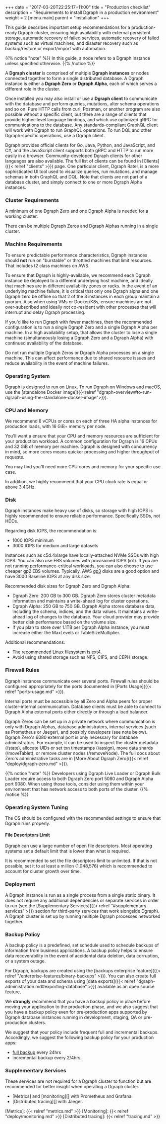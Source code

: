 +++
date = "2017-03-20T22:25:17+11:00"
title = "Production checklist"
description = "Requirements to install Dgraph in a production environment"
weight = 2
[menu.main]
    parent = "installation"
+++

This guide describes important setup recommendations for a production-ready Dgraph cluster, ensuring high availability with external persistent storage, automatic recovery of failed services, automatic recovery of failed systems such as virtual machines, and disaster recovery such as backup/restore or export/import with automation.

{{% notice "note" %}}
In this guide, a node refers to a Dgraph instance unless specified otherwise.
{{% /notice %}}

A **Dgraph cluster** is comprised of multiple **Dgraph instances** or nodes connected together to form a single distributed database. A Dgraph instance is either a **Dgraph Zero** or **Dgraph Alpha**, each of which serves a different role in the cluster.

Once installed you may also install or use a **Dgraph client** to communicate with the database and perform queries, mutations, alter schema operations and so on. Pure HTTP calls from curl, Postman, or another program are also possible without a specific client, but there are a range of clients that provide higher-level language bindings, and which use optimized gRPC for communications to the database. Any standards-compliant GraphQL client will work with Dgraph to run GraphQL operations. To run DQL and other Dgraph-specific operations, use a Dgraph client.

Dgraph provides official clients for Go, Java, Python, and JavaScript, and C#, and the JavaScript client supports both gRPC and HTTP to run more easily in a browser. Community-developed Dgraph clients for other languages are also available. The full list of clients can be found in [Clients]({{< relref "clients" >}}) page. One particular client, Dgraph Ratel, is a more sophisticated UI tool used to visualize queries, run mutations, and manage schemas in both GraphQL and DQL. Note that clients are not part of a database cluster, and simply connect to one or more Dgraph Alpha instances.

### Cluster Requirements

A minimum of one Dgraph Zero and one Dgraph Alpha is needed for a working cluster.

There can be multiple Dgraph Zeros and Dgraph Alphas running in a single cluster.


### Machine Requirements

To ensure predictable performance characteristics, Dgraph instances should **not** run on "burstable" or throttled machines that limit resources. That includes t2 class machines on AWS.

To ensure that Dgraph is highly-available, we recommend each Dgraph instance be deployed to a different underlying host machine, and ideally that machines are in different availability zones or racks. In the event of an underlying machine failure, it is critical that only one Dgraph alpha and one Dgraph zero be offline so that 2 of the 3 instances in each group maintain a quorum. Also when using VMs or Docker/K8s, ensure machines are not over-subscribed and ideally not co-resident with other processes that will interrupt and delay Dgraph processing.

If you'd like to run Dgraph with fewer machines, then the recommended configuration is to run a single Dgraph Zero and a single Dgraph Alpha per machine. In a high availability setup, that allows the cluster to lose a single machine (simultaneously losing a Dgraph Zero and a Dgraph Alpha) with continued availability of the database.

Do not run multiple Dgraph Zeros or Dgraph Alpha processes on a single machine. This can affect performance due to shared resource issues and reduce availability in the event of machine failures.

### Operating System

Dgraph is designed to run on Linux. To run Dgraph on Windows
and macOS, use the [standalone Docker image]({{<relref "dgraph-overview#to-run-dgraph-using-the-standalone-docker-image">}}).

### CPU and Memory


We recommend 8 vCPUs or cores on each of three HA alpha instances for production loads, with 16 GiB+ memory per node.

You'll want a ensure that your CPU and memory resources are sufficient for your production workload. A common configuration for Dgraph is 16 CPUs and 32 GiB of memory per machine. Dgraph is designed with concurrency in mind, so more cores means quicker processing and higher throughput of requests.

You may find you'll need more CPU cores and memory for your specific use case.

In addition, we highly recommend that your CPU clock rate is equal or above 3.4GHz.

### Disk

Dgraph instances make heavy use of disks, so storage with high IOPS is highly recommended to ensure reliable performance. Specifically SSDs, not HDDs.

Regarding disk IOPS, the recommendation is:
* 1000 IOPS minimum
* 3000 IOPS for medium and large datasets

Instances such as c5d.4xlarge have locally-attached NVMe SSDs with high IOPS. You can also use EBS volumes with provisioned IOPS (io1). If you are not running performance-critical workloads, you can also choose to use cheaper gp2 EBS volumes. Typically, AWS [gp3](https://aws.amazon.com/about-aws/whats-new/2020/12/introducing-new-amazon-ebs-general-purpose-volumes-gp3/?nc1=h_ls) disks are a good option and have 3000 Baseline IOPS at any disk size.

Recommended disk sizes for Dgraph Zero and Dgraph Alpha:

* Dgraph Zero: 200 GB to 300 GB. Dgraph Zero stores cluster metadata information and maintains a write-ahead log for cluster operations.
* Dgraph Alpha: 250 GB to 750 GB. Dgraph Alpha stores database data, including the schema, indices, and the data values. It maintains a write-ahead log of changes to the database. Your cloud provider may provide better disk performance based on the volume size.
* If you plan to store over 1.1TB per Dgraph Alpha instance, you must increase either the MaxLevels or TableSizeMultiplier. 

Additional recommendations:

* The recommended Linux filesystem is ext4.
* Avoid using shared storage such as NFS, CIFS, and CEPH storage.

### Firewall Rules

Dgraph instances communicate over several ports. Firewall rules should be configured appropriately for the ports documented in [Ports Usage]({{< relref "ports-usage.md" >}}).

Internal ports must be accessible by all Zero and Alpha peers for proper cluster-internal communication. Database clients must be able to connect to Dgraph Alpha external ports either directly or through a load balancer.

Dgraph Zeros can be set up in a private network where communication is only with Dgraph Alphas, database administrators, internal services (such as Prometheus or Jaeger), and possibly developers (see note below). Dgraph Zero's 6080 external port is only necessary for database administrators. For example, it can be used to inspect the cluster metadata (/state), allocate UIDs or set txn timestamps (/assign), move data shards (/moveTablet), or remove cluster nodes (/removeNode). The full docs about Zero's administrative tasks are in [More About Dgraph Zero]({{< relref "deploy/dgraph-zero.md" >}}).

{{% notice "note" %}}
Developers using Dgraph Live Loader or Dgraph Bulk Loader require access to both Dgraph Zero port 5080 and Dgraph Alpha port 9080. When using those tools, consider using them within your environment that has network access to both ports of the cluster.
{{% /notice %}}

### Operating System Tuning

The OS should be configured with the recommended settings to ensure that Dgraph runs properly.

#### File Descriptors Limit

Dgraph can use a large number of open file descriptors. Most operating systems set a default limit that is lower than what is required.

It is recommended to set the file descriptors limit to unlimited. If that is not possible, set it to at least a million (1,048,576) which is recommended to account for cluster growth over time.

### Deployment

A Dgraph instance is run as a single process from a single static binary. It does not require any additional dependencies or separate services in order to run (see the [Supplementary Services]({{< relref "#supplementary-services" >}}) section for third-party services that work alongside Dgraph). A Dgraph cluster is set up by running multiple Dgraph processes networked together.

### Backup Policy

A backup policy is a predefined, set schedule used to schedule backups of information from business applications. A backup policy helps to ensure data recoverability in the event of accidental data deletion, data corruption, or a system outage.

For Dgraph, backups are created using the [backups enterprise feature]({{< relref "/enterprise-features/binary-backups" >}}). You can also create full exports of your data and schema using [data exports]({{< relref "dgraph-administration.md#exporting-database" >}}) available as an open source feature.

We **strongly** recommend that you have a backup policy in place before moving your application to the production phase, and we also suggest that you have a backup policy even for pre-production apps supported by Dgraph database instances running in development, staging, QA or pre-production clusters.

We suggest that your policy include frequent full and incremental backups. Accordingly, we suggest the following backup policy for your production apps:
* [full backup](https://dgraph.io/docs/enterprise-features/binary-backups/#forcing-a-full-backup) every 24hrs
* incremental backup every 2/4hrs

### Supplementary Services

These services are not required for a Dgraph cluster to function but are recommended for better insight when operating a Dgraph cluster.

- [Metrics] and [monitoring][] with Prometheus and Grafana.
- [Distributed tracing][] with Jaeger.

[Metrics]: {{< relref "metrics.md" >}}
[Monitoring]: {{< relref "deploy/monitoring.md" >}}
[Distributed tracing]: {{< relref "tracing.md" >}}
